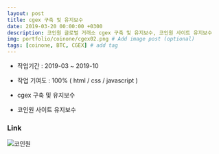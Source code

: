 ```yaml
---
layout: post
title: cgex 구축 및 유지보수
date: 2019-03-20 00:00:00 +0300
description: 코인원 글로벌 거래소 cgex 구축 및 유지보수, 코인원 사이트 유지보수
img: portfolio/coinone/cgex02.png # Add image post (optional)
tags: [coinone, BTC, CGEX] # add tag
---
```


- 작업기간 : 2019-03 ~ 2019-10
- 작업 기여도 : 100% ( html / css / javascript )

- cgex 구축 및 유지보수
- 코인원 사이트 유지보수

### Link

![코인원]({{site.baseurl}}/assets/img/portfolio/coinone/cgex01.png)
